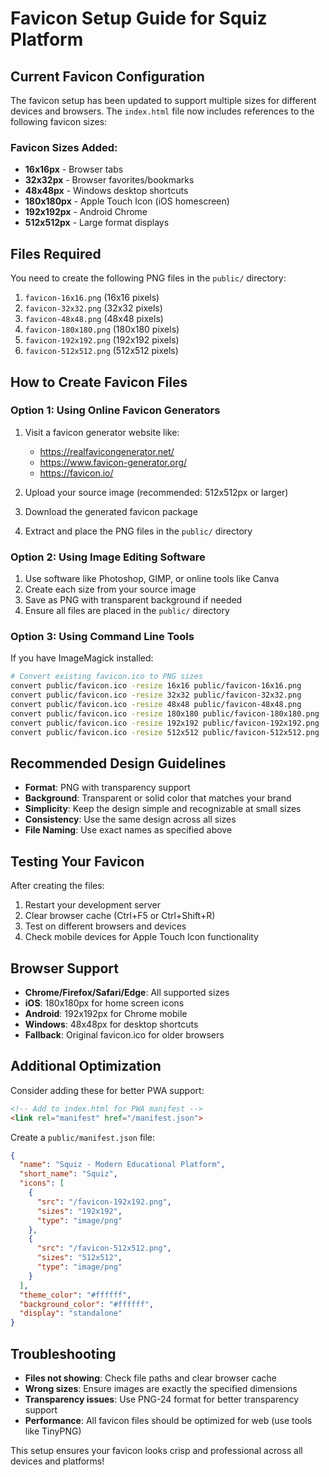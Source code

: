 # Favicon Setup Guide for Squiz Platform

## Current Favicon Configuration

The favicon setup has been updated to support multiple sizes for different devices and browsers. The `index.html` file now includes references to the following favicon sizes:

### Favicon Sizes Added:
- **16x16px** - Browser tabs
- **32x32px** - Browser favorites/bookmarks  
- **48x48px** - Windows desktop shortcuts
- **180x180px** - Apple Touch Icon (iOS homescreen)
- **192x192px** - Android Chrome
- **512x512px** - Large format displays

## Files Required

You need to create the following PNG files in the `public/` directory:

1. `favicon-16x16.png` (16x16 pixels)
2. `favicon-32x32.png` (32x32 pixels)
3. `favicon-48x48.png` (48x48 pixels)
4. `favicon-180x180.png` (180x180 pixels)
5. `favicon-192x192.png` (192x192 pixels)
6. `favicon-512x512.png` (512x512 pixels)

## How to Create Favicon Files

### Option 1: Using Online Favicon Generators
1. Visit a favicon generator website like:
   - https://realfavicongenerator.net/
   - https://www.favicon-generator.org/
   - https://favicon.io/

2. Upload your source image (recommended: 512x512px or larger)
3. Download the generated favicon package
4. Extract and place the PNG files in the `public/` directory

### Option 2: Using Image Editing Software
1. Use software like Photoshop, GIMP, or online tools like Canva
2. Create each size from your source image
3. Save as PNG with transparent background if needed
4. Ensure all files are placed in the `public/` directory

### Option 3: Using Command Line Tools
If you have ImageMagick installed:
```bash
# Convert existing favicon.ico to PNG sizes
convert public/favicon.ico -resize 16x16 public/favicon-16x16.png
convert public/favicon.ico -resize 32x32 public/favicon-32x32.png
convert public/favicon.ico -resize 48x48 public/favicon-48x48.png
convert public/favicon.ico -resize 180x180 public/favicon-180x180.png
convert public/favicon.ico -resize 192x192 public/favicon-192x192.png
convert public/favicon.ico -resize 512x512 public/favicon-512x512.png
```

## Recommended Design Guidelines

- **Format**: PNG with transparency support
- **Background**: Transparent or solid color that matches your brand
- **Simplicity**: Keep the design simple and recognizable at small sizes
- **Consistency**: Use the same design across all sizes
- **File Naming**: Use exact names as specified above

## Testing Your Favicon

After creating the files:
1. Restart your development server
2. Clear browser cache (Ctrl+F5 or Ctrl+Shift+R)
3. Test on different browsers and devices
4. Check mobile devices for Apple Touch Icon functionality

## Browser Support

- **Chrome/Firefox/Safari/Edge**: All supported sizes
- **iOS**: 180x180px for home screen icons
- **Android**: 192x192px for Chrome mobile
- **Windows**: 48x48px for desktop shortcuts
- **Fallback**: Original favicon.ico for older browsers

## Additional Optimization

Consider adding these for better PWA support:

```html
<!-- Add to index.html for PWA manifest -->
<link rel="manifest" href="/manifest.json">
```

Create a `public/manifest.json` file:
```json
{
  "name": "Squiz - Modern Educational Platform",
  "short_name": "Squiz",
  "icons": [
    {
      "src": "/favicon-192x192.png",
      "sizes": "192x192",
      "type": "image/png"
    },
    {
      "src": "/favicon-512x512.png", 
      "sizes": "512x512",
      "type": "image/png"
    }
  ],
  "theme_color": "#ffffff",
  "background_color": "#ffffff",
  "display": "standalone"
}
```

## Troubleshooting

- **Files not showing**: Check file paths and clear browser cache
- **Wrong sizes**: Ensure images are exactly the specified dimensions
- **Transparency issues**: Use PNG-24 format for better transparency support
- **Performance**: All favicon files should be optimized for web (use tools like TinyPNG)

This setup ensures your favicon looks crisp and professional across all devices and platforms!

